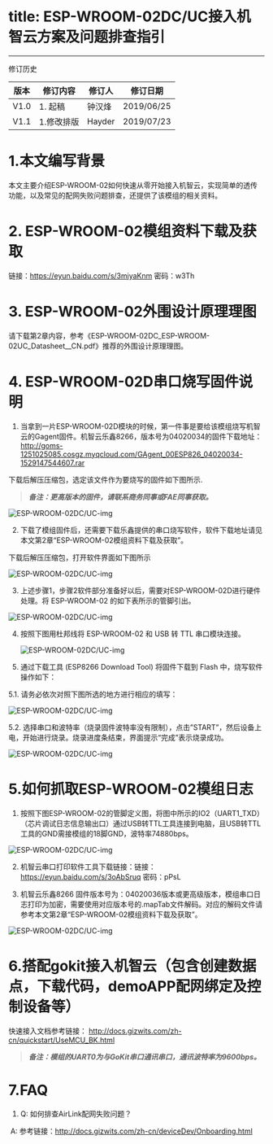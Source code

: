 # title: ESP-WROOM-02DC/UC接入机智云方案及问题排查指引

---

修订历史

| 版本 | 修订内容   | 修订人 | 修订日期   |
| ---- | ---------- | ------ | ---------- |
| V1.0 | 1. 起稿    | 钟汉烽 | 2019/06/25 |
| V1.1 | 1.修改排版 | Hayder | 2019/07/23 |

# 1.本文编写背景

本文主要介绍ESP-WROOM-02如何快速从零开始接入机智云，实现简单的透传功能，以及常见的配网失败问题排查，还提供了该模组的相关资料。

# 2. ESP-WROOM-02模组资料下载及获取

链接：https://eyun.baidu.com/s/3mjyaKnm 密码：w3Th

# 3. ESP-WROOM-02外围设计原理理图

请下载第2章内容，参考《ESP-WROOM-02DC_ESP-WROOM-02UC_Datasheet__CN.pdf》推荐的外围设计原理理图。

# 4. ESP-WROOM-02D串口烧写固件说明

1. 当拿到一片ESP-WROOM-02D模块的时候，第一件事是要给该模组烧写机智云的Gagent固件。机智云乐鑫8266，版本号为04020034的固件下载地址：http://goms-1251025085.cosgz.myqcloud.com/GAgent_00ESP826_04020034-1529147544607.rar

下载后解压压缩包，选定该文件作为要烧写的固件如下图所示.

> ***备注：更高版本的固件，请联系商务同事或FAE同事获取。***

![ESP-WROOM-02DC/UC-img](/assets/zh-cn/deviceDev/WiFi_Module/ESP-WROOM-02DCUC/ESP-WROOM-02DCUC-0.png)

2. 下载了模组固件后，还需要下载乐鑫提供的串口烧写软件，软件下载地址请见本文第2章“ESP-WROOM-02模组资料下载及获取”。

下载后解压压缩包，打开软件界面如下图所示

![ESP-WROOM-02DC/UC-img](/assets/zh-cn/deviceDev/WiFi_Module/ESP-WROOM-02DCUC/ESP-WROOM-02DCUC-1.png)



3.	上述步骤1，步骤2软件部分准备好以后，需要对ESP-WROOM-02D进行硬件处理。将 ESP-WROOM-02 的如下表所示的管脚引出。

![ESP-WROOM-02DC/UC-img](/assets/zh-cn/deviceDev/WiFi_Module/ESP-WROOM-02DCUC/ESP-WROOM-02DCUC-2.png)

4. 按照下图用杜邦线将 ESP-WROOM-02 和 USB 转 TTL 串⼝模块连接。

   ![ESP-WROOM-02DC/UC-img](/assets/zh-cn/deviceDev/WiFi_Module/ESP-WROOM-02DCUC/ESP-WROOM-02DCUC-3.png)

5. 通过下载⼯具 (ESP8266 Download Tool) 将固件下载到 Flash 中，烧写软件操作如下：

5.1. 请务必依次对照下图所选的地方进行相应的填写：

![ESP-WROOM-02DC/UC-img](/assets/zh-cn/deviceDev/WiFi_Module/ESP-WROOM-02DCUC/ESP-WROOM-02DCUC-4.png)



5.2. 选择串口和波特率（烧录固件波特率没有限制），点击”START”，然后设备上电，开始进行烧录。烧录进度条结束，界面提示“完成”表示烧录成功。

![ESP-WROOM-02DC/UC-img](/assets/zh-cn/deviceDev/WiFi_Module/ESP-WROOM-02DCUC/ESP-WROOM-02DCUC-5.png)



# 5.如何抓取ESP-WROOM-02模组日志

1. 按照下图ESP-WROOM-02的管脚定义图，将图中所示的IO2（UART1_TXD）（芯片调试日志信息输出口）通过USB转TTL工具连接到电脑，且USB转TTL工具的GND需接模组的18脚GND，波特率74880bps。

![ESP-WROOM-02DC/UC-img](/assets/zh-cn/deviceDev/WiFi_Module/ESP-WROOM-02DCUC/ESP-WROOM-02DCUC-6.png)

2. 机智云串口打印软件工具下载链接：链接：https://eyun.baidu.com/s/3oAbSruq 密码：pPsL

3. 机智云乐鑫8266 固件版本号为：04020036版本或更高级版本，模组串口日志打印为加密，需要使用对应版本号的.mapTab文件解码。对应的解码文件请参考本文第2章“ESP-WROOM-02模组资料下载及获取”。

![ESP-WROOM-02DC/UC-img](/assets/zh-cn/deviceDev/WiFi_Module/ESP-WROOM-02DCUC/ESP-WROOM-02DCUC-7.png)

# 6.搭配gokit接入机智云（包含创建数据点，下载代码，demoAPP配网绑定及控制设备等）

快速接入文档参考链接： http://docs.gizwits.com/zh-cn/quickstart/UseMCU_BK.html 

> ***备注：模组的UART0为与GoKit串口通讯串口，通讯波特率为9600bps。***

# 7.FAQ

1. Q: 如何排查AirLink配网失败问题？

​    A: 参考链接：http://docs.gizwits.com/zh-cn/deviceDev/Onboarding.html